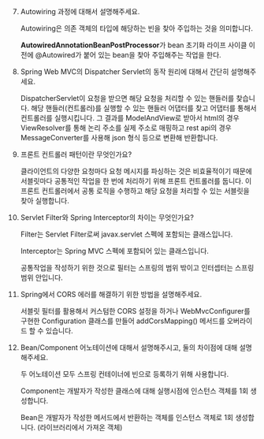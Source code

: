 7. Autowiring 과정에 대해서 설명해주세요.
    
    Autowiring은 의존 객체의 타입에 해당하는 빈을 찾아 주입하는 것을 의미합니다. 
    
    **AutowiredAnnotationBeanPostProcessor**가 bean 초기화 라이프 사이클 이전에 @Autowired가 붙어 있는 bean을 찾아 주입해주는 작업을 한다.
    
8. Spring Web MVC의 Dispatcher Servlet의 동작 원리에 대해서 간단히 설명해주세요.
    
    DispatcherServlet이 요청을 받으면 해당 요청을 처리할 수 있는 핸들러를 찾습니다. 해당 핸들러(컨트롤러)를 실행할 수 있는 핸들러 어댑터를 찾고 어댑터를 통해서 컨트롤러를 실행시킵니다. 그 결과를 ModelAndView로 받아서 html의 경우 ViewResolver를 통해 논리 주소를 실제 주소로 매핑하고 rest api의 경우 MessageConverter를 사용해 json 형식 등으로 변환해 반환합니다.
    
9. 프론트 컨트롤러 패턴이란 무엇인가요?
    
    클라이언트의 다양한 요청마다 요청 메시지를 파싱하는 것은 비효율적이기 때문에 서블릿마다 공통적인 작업을 한 번에 처리하기 위해 프론트 컨트롤러를 둡니다. 이 프론트 컨트롤러에서 공통 로직을 수행하고 해당 요청을 처리할 수 있는 서블릿을 찾아 실행합니다.
    
10. Servlet Filter와 Spring Interceptor의 차이는 무엇인가요?
    
    Filter는 Servlet Filter로써 javax.servlet 스펙에 포함되는 클래스입니다.
    
    Interceptor는 Spring MVC 스펙에 포함되어 있는 클래스입니다.
    
    공통작업을 작성하기 위한 것으로 필터는 스프링의 범위 밖이고 인터셉터는 스프링 범위 안입니다.
    
11. Spring에서 CORS 에러를 해결하기 위한 방법을 설명해주세요.
    
    서블릿 필터를 활용해서 커스텀한 CORS 설정을 하거나 WebMvcConfigurer를 구현한 Configuration 클래스를 만들어 addCorsMapping() 메서드를 오버라이드 할 수 있습니다.
    
12. Bean/Component 어노테이션에 대해서 설명해주시고, 둘의 차이점에 대해 설명해주세요.
    
    두 어노테이션 모두 스프링 컨테이너에 빈으로 등록하기 위해 사용합니다.
    
    Component는 개발자가 작성한 클래스에 대해 실행시점에 인스턴스 객체를 1회 생성합니다.
    
    Bean은 개발자가 작성한 메서드에서 반환하는 객체를 인스턴스 객체로 1회 생성합니다. (라이브러리에서 가져온 객체)